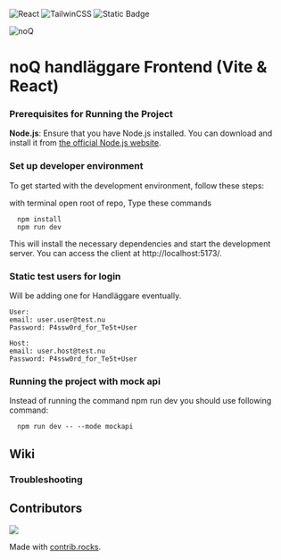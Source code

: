 ![React](https://img.shields.io/badge/Vite-646CFF?style=for-the-badge&logo=vite&logoColor=fff) ![TailwinCSS](https://img.shields.io/badge/tailwindcss-0F172A?style=for-the-badge&logo=tailwindcss&logoColor=fff) ![Static Badge](https://img.shields.io/badge/Build-In_Progress-yellow?style=for-the-badge&logo=github) 

![noQ](https://noq.nu/wp-content/uploads/2024/04/Logotyp_PNG-300x169.png)

# noQ handläggare Frontend (Vite & React)

### Prerequisites for Running the Project

**Node.js**: Ensure that you have Node.js installed. You can download and install it from [the official Node.js website](https://nodejs.org/).

### Set up developer environment

To get started with the development environment, follow these steps:

with terminal open root of repo, Type these commands 

      npm install
      npm run dev


This will install the necessary dependencies and start the development server. 
You can access the client at http://localhost:5173/.

### Static test users for login
Will be adding one for Handläggare eventually.
````
User:
email: user.user@test.nu 
Password: P4ssw0rd_for_Te5t+User

Host:
email: user.host@test.nu
Password: P4ssw0rd_for_Te5t+User
````
### Running the project with mock api
Instead of running the command npm run dev you should use following command:

      npm run dev -- --mode mockapi

## Wiki


### Troubleshooting


## Contributors
<a href="https://github.com/noQ-sweden/noq-handlaggare-frontend/graphs/contributors">
  <img src="https://contrib.rocks/image?repo=noQ-sweden/noq-handlaggare-frontend" />
</a>

Made with [contrib.rocks](https://contrib.rocks).




